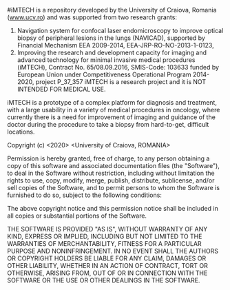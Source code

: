  #iMTECH is a repository developed by the University of Craiova, Romania (www.ucv.ro) and was supported from two research grants:

1. Navigation system for confocal laser endomicroscopy to improve optical biopsy of peripheral lesions in the lungs (NAVICAD), supported by Financial Mechanism EEA 2009-2014, EEA-JRP-RO-NO-2013-1-0123,
2. Improving the research and development capacity for imaging and advanced technology for minimal invasive medical procedures (iMTECH), Contract No. 65/08.09.2016, SMIS-Code: 103633 funded by European Union under Competitiveness Operational Program 2014-2020, project P_37_357
iMTECH is a research project and it is NOT INTENDED FOR MEDICAL USE.

iMTECH is a prototype of a complex platform for diagnosis and treatment, with a large usability in a variety of medical procedures in oncology, where currently there is a need for improvement of imaging and guidance of the doctor during the procedure to take a biopsy from hard-to-get, difficult locations.

Copyright (c) <2020> <University of Craiova, ROMANIA>

Permission is hereby granted, free of charge, to any person obtaining a copy of this software and associated documentation files (the "Software"), to deal in the Software without restriction, including without limitation the rights to use, copy, modify, merge, publish, distribute, sublicense, and/or sell copies of the Software, and to permit persons to whom the Software is furnished to do so, subject to the following conditions:

The above copyright notice and this permission notice shall be included in all copies or substantial portions of the Software.

THE SOFTWARE IS PROVIDED "AS IS", WITHOUT WARRANTY OF ANY KIND, EXPRESS OR IMPLIED, INCLUDING BUT NOT LIMITED TO THE WARRANTIES OF MERCHANTABILITY, FITNESS FOR A PARTICULAR PURPOSE AND NONINFRINGEMENT. IN NO EVENT SHALL THE AUTHORS OR COPYRIGHT HOLDERS BE LIABLE FOR ANY CLAIM, DAMAGES OR OTHER LIABILITY, WHETHER IN AN ACTION OF CONTRACT, TORT OR OTHERWISE, ARISING FROM, OUT OF OR IN CONNECTION WITH THE SOFTWARE OR THE USE OR OTHER DEALINGS IN THE SOFTWARE.
